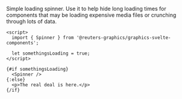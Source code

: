 Simple loading spinner. Use it to help hide long loading times for components that may be loading expensive media files or crunching through lots of data.

```svelte
<script>
  import { Spinner } from '@reuters-graphics/graphics-svelte-components';

  let somethingsLoading = true;
</script>

{#if somethingsLoading}
  <Spinner />
{:else}
  <p>The real deal is here.</p>
{/if}
```
